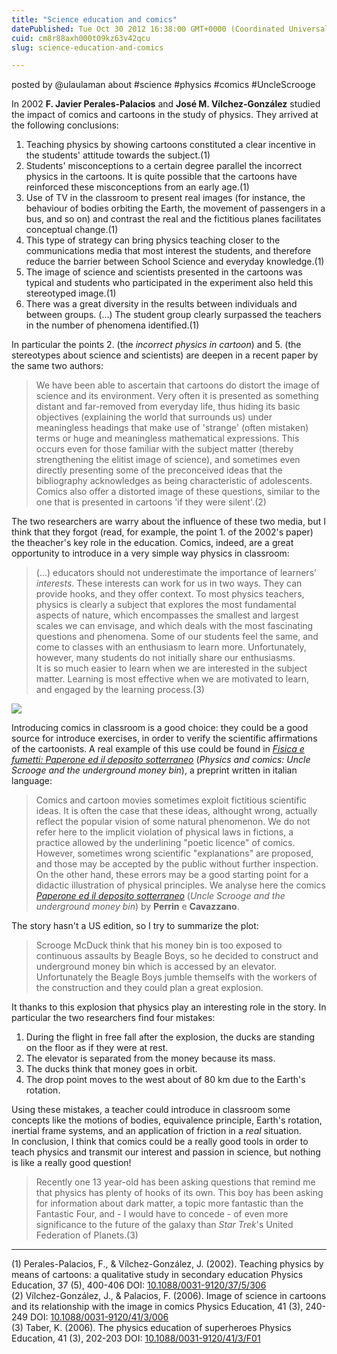 ```yaml
---
title: "Science education and comics"
datePublished: Tue Oct 30 2012 16:38:00 GMT+0000 (Coordinated Universal Time)
cuid: cm8r88axh000t09kz63v42qcu
slug: science-education-and-comics

---
```



posted by @ulaulaman about #science #physics #comics #UncleScrooge

In 2002 **F. Javier Perales-Palacios** and **José M. Vílchez-González** studied the impact of comics and cartoons in the study of physics. They arrived at the following conclusions:

1.  Teaching physics by showing cartoons constituted a clear incentive in the students' attitude towards the subject.(1)
2.  Students' misconceptions to a certain degree parallel the incorrect physics in the cartoons. It is quite possible that the cartoons have reinforced these misconceptions from an early age.(1)
3.  Use of TV in the classroom to present real images (for instance, the behaviour of bodies orbiting the Earth, the movement of passengers in a bus, and so on) and contrast the real and the fictitious planes facilitates conceptual change.(1)
4.  This type of strategy can bring physics teaching closer to the communications media that most interest the students, and therefore reduce the barrier between School Science and everyday knowledge.(1)
5.  The image of science and scientists presented in the cartoons was typical and students who participated in the experiment also held this stereotyped image.(1)
6.  There was a great diversity in the results between individuals and between groups. (...) The student group clearly surpassed the teachers in the number of phenomena identified.(1)

In particular the points 2. (the _incorrect physics in cartoon_) and 5. (the stereotypes about science and scientists) are deepen in a recent paper by the same two authors:

> We have been able to ascertain that cartoons do distort the image of science and its environment. Very often it is presented as something distant and far-removed from everyday life, thus hiding its basic objectives (explaining the world that surrounds us) under meaningless headings that make use of 'strange' (often mistaken) terms or huge and meaningless mathematical expressions. This occurs even for those familiar with the subject matter (thereby strengthening the elitist image of science), and sometimes even directly presenting some of the preconceived ideas that the bibliography acknowledges as being characteristic of adolescents. Comics also offer a distorted image of these questions, similar to the one that is presented in cartoons 'if they were silent'.(2)

The two researchers are warry about the influence of these two media, but I think that they forgot (read, for example, the point 1. of the 2002's paper) the theacher's key role in the education. Comics, indeed, are a great opportunity to introduce in a very simple way physics in classroom:

> (...) educators should not underestimate the importance of learners’ _interests_. These interests can work for us in two ways. They can provide hooks, and they offer context. To most physics teachers, physics is clearly a subject that explores the most fundamental aspects of nature, which encompasses the smallest and largest scales we can envisage, and which deals with the most fascinating questions and phenomena. Some of our students feel the same, and come to classes with an enthusiasm to learn more. Unfortunately, however, many students do not initially share our enthusiasms.  
> It is so much easier to learn when we are interested in the subject matter. Learning is most effective when we are motivated to learn, and engaged by the learning process.(3)

![](https://cdn.hashnode.com/res/hashnode/image/upload/v1743072278659/09d986cc-a54e-4f1b-b378-fa8970e22653.jpeg)

Introducing comics in classroom is a good choice: they could be a good source for introduce exercises, in order to verify the scientific affirmations of the cartoonists. A real example of this use could be found in [_Fisica e fumetti: Paperone ed il deposito sotterraneo_](http://arxiv.org/abs/1105.3820) (_Physics and comics: Uncle Scrooge and the underground money bin_), a preprint written in italian language:

> Comics and cartoon movies sometimes exploit fictitious scientific ideas. It is often the case that these ideas, althought wrong, actually reflect the popular vision of some natural phenomenon. We do not refer here to the implicit violation of physical laws in fictions, a practice allowed by the underlining "poetic licence" of comics. However, sometimes wrong scientific "explanations" are proposed, and those may be accepted by the public without further inspection. On the other hand, these errors may be a good starting point for a didactic illustration of physical principles. We analyse here the comics [_Paperone ed il deposito sotterraneo_](http://coa.inducks.org/story.php?c=I+TL+1122-B) (_Uncle Scrooge and the underground money bin_) by **Perrin** e **Cavazzano**.

The story hasn't a US edition, so I try to summarize the plot:

> Scrooge McDuck think that his money bin is too exposed to continuous assaults by Beagle Boys, so he decided to construct and underground money bin which is accessed by an elevator. Unfortunately the Beagle Boys jumble themselfs with the workers of the construction and they could plan a great explosion.

It thanks to this explosion that physics play an interesting role in the story. In particular the two researchers find four mistakes:

1.  During the flight in free fall after the explosion, the ducks are standing on the floor as if they were at rest.
2.  The elevator is separated from the money because its mass.
3.  The ducks think that money goes in orbit.
4.  The drop point moves to the west about of 80 km due to the Earth's rotation.

Using these mistakes, a teacher could introduce in classroom some concepts like the motions of bodies, equivalence principle, Earth's rotation, inertial frame systems, and an application of friction in a _real_ situation.  
In conclusion, I think that comics could be a really good tools in order to teach physics and transmit our interest and passion in science, but nothing is like a really good question!

> Recently one 13 year-old has been asking questions that remind me that physics has plenty of hooks of its own. This boy has been asking for information about dark matter, a topic more fantastic than the Fantastic Four, and - I would have to concede - of even more significance to the future of the galaxy than _Star Trek_'s United Federation of Planets.(3)

* * *

(1) Perales-Palacios, F., & Vílchez-González, J. (2002). Teaching physics by means of cartoons: a qualitative study in secondary education Physics Education, 37 (5), 400-406 DOI: [10.1088/0031-9120/37/5/306](http://dx.doi.org/10.1088/0031-9120/37/5/306)  
(2) Vílchez-González, J., & Palacios, F. (2006). Image of science in cartoons and its relationship with the image in comics Physics Education, 41 (3), 240-249 DOI: [10.1088/0031-9120/41/3/006](http://dx.doi.org/10.1088/0031-9120/41/3/006)  
(3) Taber, K. (2006). The physics education of superheroes Physics Education, 41 (3), 202-203 DOI: [10.1088/0031-9120/41/3/F01](http://dx.doi.org/10.1088/0031-9120/41/3/F01)